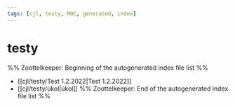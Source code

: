 ```yaml
---
tags: [cjl, testy, MOC, generated, index]
---
```

# testy
%% Zoottelkeeper: Beginning of the autogenerated index file list  %%
-  [[cjl/testy/Test 1.2.2022|Test 1.2.2022]]
-  [[cjl/testy/úkol|úkol]]
%% Zoottelkeeper: End of the autogenerated index file list  %%
